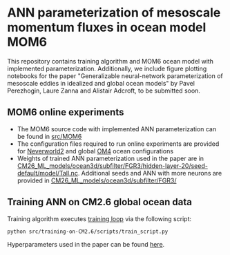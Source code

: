 # ANN parameterization of mesoscale momentum fluxes in ocean model MOM6
This repository contains training algorithm and MOM6 ocean model with implemented parameterization. Additionally, we include figure plotting notebooks for the paper "Generalizable neural-network parameterization of mesoscale eddies in idealized and global ocean models" by Pavel Perezhogin, Laure Zanna and Alistair Adcroft, to be submitted soon.

## MOM6 online experiments
* The MOM6 source code with implemented ANN parameterization can be found in [src/MOM6](https://github.com/m2lines/ANN-momentum-mesoscale/tree/main/src)
* The configuration files required to run online experiments are provided for [Neverworld2](https://github.com/m2lines/ANN-momentum-mesoscale/tree/main/configurations/NeverWorld2) and global [OM4](https://github.com/m2lines/ANN-momentum-mesoscale/tree/main/configurations/OM4) ocean configurations
* Weights of trained ANN parameterization used in the paper are in [CM26_ML_models/ocean3d/subfilter/FGR3/hidden-layer-20/seed-default/model/Tall.nc](https://github.com/m2lines/ANN-momentum-mesoscale/tree/main/CM26_ML_models/ocean3d/subfilter/FGR3/hidden-layer-20/seed-default/model). Additional seeds and ANN with more neurons are provided in [CM26_ML_models/ocean3d/subfilter/FGR3/](https://github.com/m2lines/ANN-momentum-mesoscale/tree/main/CM26_ML_models/ocean3d/subfilter/FGR3)

## Training ANN on CM2.6 global ocean data
Training algorithm executes [training loop](https://github.com/m2lines/ANN-momentum-mesoscale/blob/main/src/training-on-CM2.6/helpers/train_ann.py#L110) via the following script:
```
python src/training-on-CM2.6/scripts/train_script.py
```
Hyperparameters used in the paper can be found [here](https://github.com/m2lines/ANN-momentum-mesoscale/blob/main/src/training-on-CM2.6/scripts/train_script.py#L19-L32).
